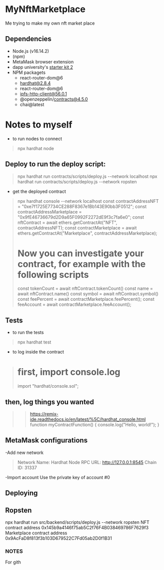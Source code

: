 # MyNftMarketplace
Me trying to make my own nft market place

## Dependencies
- Node.js (v16.14.2)
- (npm)
- MetaMask browser extension
- dapp university's [starter kit 2](https://github.com/dappuniversity/starter_kit_2)
- NPM packagets
  - react-router-dom@6
  - hardhat@2.8.4
  - react-router-dom@6
  - ipfs-http-client@56.0.1
  - @openzeppelin/contracts@4.5.0
  - chai@latest 

# Notes to myself
- to run nodes to connect
>npx hardhat node 

 ## Deploy to run the deploy script:
>npx hardhat run contracts/scripts/deploy.js --network localhost 
>npx hardhat run contracts/scripts/deploy.js --network ropsten 

 - get the deployed contract
>npx hardhat console --network localhost
>const contractAddressNFT = "0xe7f1725E7734CE288F8367e1Bb143E90bb3F0512";
>const contractAddressMarketplace = "0x9fE46736679d2D9a65F0992F2272dE9f3c7fa6e0";
>const nftContract = await ethers.getContractAt("NFT", contractAddressNFT);
>const contractMarketplace = await ethers.getContractAt("Marketplace", contractAddressMarketplace);
># Now you can investigate your contract, for example with the following scripts
>const tokenCount = await nftContract.tokenCount() 
>const name = await nftContract.name()
>const symbol = await nftContract.symbol() 
>const feePercent = await contractMarketplace.feePercent();
>const feeAccount = await contractMarketplace.feeAccount();

## Tests
- to run the tests
>npx hardhat test

- to log inside the contract
># first, import console.log
>import "hardhat/console.sol";

## then, log things you wanted 
>>https://remix-ide.readthedocs.io/en/latest/%5C/hardhat_console.html
>function myContractFunction() {
>  console.log("Hello, world!");
>}


## MetaMask configurations
-Add new network
>Network Name: Hardhat Node
>RPC URL: http://127.0.0.1:8545
>Chain ID: 31337

-Import account
Use the private key of account #0




## Deploying
## Ropsten
npx hardhat run src/backend/scripts/deploy.js --network ropsten 
NFT contract address 0x145b9a4146f75ab5C2f76F4B038469786F7629f3
Marketplace contract address 0x9AcFaD8f813f3b103D679522C7Fd05ab2D0f1B31

### NOTES 
For gith